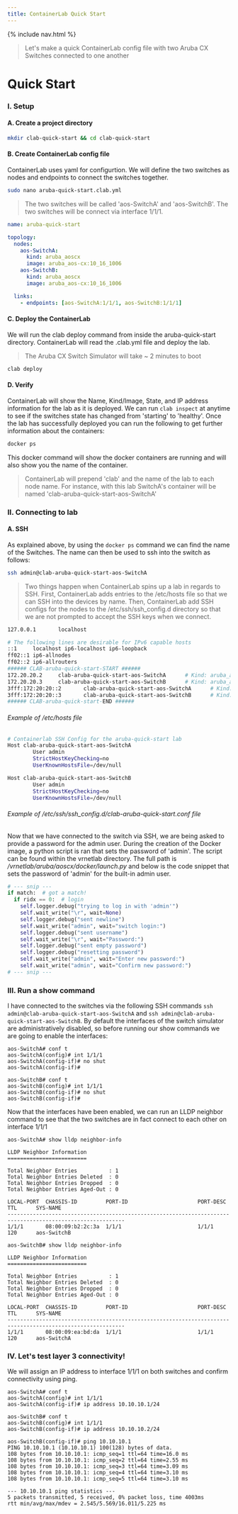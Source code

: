 ```yaml
---
title: ContainerLab Quick Start
---
```

{% include nav.html %}
<br>
> Let's make a quick ContainerLab config file with two Aruba CX Switches connected to one another

# **Quick Start**
### I. Setup
#### A. Create a project directory
```bash
mkdir clab-quick-start && cd clab-quick-start
```
#### B. Create ContainerLab config file
ContainerLab uses yaml for configurtion. We will define the two switches as nodes and endpoints to connect the switches together. 
```bash
sudo nano aruba-quick-start.clab.yml
```
> The two switches will be called 'aos-SwitchA' and 'aos-SwitchB'. The two switches will be connect via interface 1/1/1.

```yaml
name: aruba-quick-start

topology:
  nodes:
    aos-SwitchA:
      kind: aruba_aoscx
      image: aruba_aos-cx:10_16_1006
    aos-SwitchB:
      kind: aruba_aoscx
      image: aruba_aos-cx:10_16_1006

  links:
    - endpoints: [aos-SwitchA:1/1/1, aos-SwitchB:1/1/1]
```
#### C. Deploy the ContainerLab
We will run the clab deploy command from inside the aruba-quick-start directory. ContainerLab will read the .clab.yml file and deploy the lab.
> The Aruba CX Switch Simulator will take ~ 2 minutes to boot

```bash
clab deploy
```
#### D. Verify
ContainerLab will show the Name, Kind/Image, State, and IP address information for the lab as it is deployed. We can run `clab inspect` at anytime to see if the switches state has changed from 'starting' to 'healthy'. Once the lab has successfully deployed you can run the following to get further information about the containers:
```bash
docker ps
```
This docker command will show the docker containers are running and will also show you the name of the container.
> ContainerLab will prepend 'clab' and the name of the lab to each node name. For instance, with this lab SwitchA's container will be named 'clab-aruba-quick-start-aos-SwitchA'

### II. Connecting to lab
#### A. SSH
As explained above, by using the `docker ps` command we can find the name of the Switches. The name can then be used to ssh into the switch as follows:
```bash
ssh admin@clab-aruba-quick-start-aos-SwitchA
```
> Two things happen when ContainerLab spins up a lab in regards to SSH. First, ContainerLab adds entries to the /etc/hosts file so that we can SSH into the devices by name. Then, ContainerLab add SSH configs for the nodes to the /etc/ssh/ssh_config.d directory so that we are not prompted to accept the SSH keys when we connect.

```bash
127.0.0.1       localhost

# The following lines are desirable for IPv6 capable hosts
::1     localhost ip6-localhost ip6-loopback
ff02::1 ip6-allnodes
ff02::2 ip6-allrouters
###### CLAB-aruba-quick-start-START ######
172.20.20.2     clab-aruba-quick-start-aos-SwitchA      # Kind: aruba_aoscx
172.20.20.3     clab-aruba-quick-start-aos-SwitchB      # Kind: aruba_aoscx
3fff:172:20:20::2       clab-aruba-quick-start-aos-SwitchA      # Kind: aruba_aoscx
3fff:172:20:20::3       clab-aruba-quick-start-aos-SwitchB      # Kind: aruba_aoscx
###### CLAB-aruba-quick-start-END ######
```
###### _Example of /etc/hosts file_
```bash
# Containerlab SSH Config for the aruba-quick-start lab
Host clab-aruba-quick-start-aos-SwitchA
        User admin
        StrictHostKeyChecking=no
        UserKnownHostsFile=/dev/null

Host clab-aruba-quick-start-aos-SwitchB
        User admin
        StrictHostKeyChecking=no
        UserKnownHostsFile=/dev/null
```
###### _Example of /etc/ssh/ssh_config.d/clab-aruba-quick-start.conf file_
Now that we have connected to the switch via SSH, we are being asked to provide a password for the admin user. During the creation of the Docker image, a python script is ran that sets the password of 'admin'. The script can be found within the vrnetlab directory. The full path is _/vrnetlab/aruba/aoscx/docker/launch.py_ and below is the code snippet that sets the password of 'admin' for the built-in admin user.
```python
# --- snip ---
if match:  # got a match!
  if ridx == 0:  # login
    self.logger.debug("trying to log in with 'admin'")
    self.wait_write("\r", wait=None)
    self.logger.debug("sent newline")
    self.wait_write("admin", wait="switch login:")
    self.logger.debug("sent username")
    self.wait_write("\r", wait="Password:")
    self.logger.debug("sent empty password")
    self.logger.debug("resetting password")
    self.wait_write("admin", wait="Enter new password:")
    self.wait_write("admin", wait="Confirm new password:")
# --- snip ---
```
### III. Run a show command
I have connected to the switches via the following SSH commands `ssh admin@clab-aruba-quick-start-aos-SwitchA` and `ssh admin@clab-aruba-quick-start-aos-SwitchB`. By default the interfaces of the switch simulator are administratively disabled, so before running our show commands we are going to enable the interfaces:
```shell
aos-SwitchA# conf t
aos-SwitchA(config)# int 1/1/1
aos-SwitchA(config-if)# no shut
aos-SwitchA(config-if)#

aos-SwitchB# conf t
aos-SwitchB(config)# int 1/1/1
aos-SwitchB(config-if)# no shut
aos-SwitchB(config-if)# 
```
Now that the interfaces have been enabled, we can run an LLDP neighbor command to see that the two switches are in fact connect to each other on interface 1/1/1
```shell
aos-SwitchA# show lldp neighbor-info 

LLDP Neighbor Information 
=========================

Total Neighbor Entries          : 1
Total Neighbor Entries Deleted  : 0
Total Neighbor Entries Dropped  : 0
Total Neighbor Entries Aged-Out : 0

LOCAL-PORT  CHASSIS-ID         PORT-ID                      PORT-DESC                    TTL      SYS-NAME    
-----------------------------------------------------------------------------------------------------------
1/1/1       08:00:09:b2:2c:3a  1/1/1                        1/1/1                        120      aos-SwitchB
```
```shell
aos-SwitchB# show lldp neighbor-info 

LLDP Neighbor Information 
=========================

Total Neighbor Entries          : 1
Total Neighbor Entries Deleted  : 0
Total Neighbor Entries Dropped  : 0
Total Neighbor Entries Aged-Out : 0

LOCAL-PORT  CHASSIS-ID         PORT-ID                      PORT-DESC                    TTL      SYS-NAME    
-----------------------------------------------------------------------------------------------------------
1/1/1       08:00:09:ea:bd:da  1/1/1                        1/1/1                        120      aos-SwitchA
```
### IV. Let's test layer 3 connectivity!
We will assign an IP address to interface 1/1/1 on both switches and confirm connectivity using ping.
```shell
aos-SwitchA# conf t
aos-SwitchA(config)# int 1/1/1
aos-SwitchA(config-if)# ip address 10.10.10.1/24
```
```shell
aos-SwitchB# conf t
aos-SwitchB(config)# int 1/1/1
aos-SwitchB(config-if)# ip address 10.10.10.2/24
```
```shell
aos-SwitchB(config-if)# ping 10.10.10.1
PING 10.10.10.1 (10.10.10.1) 100(128) bytes of data.
108 bytes from 10.10.10.1: icmp_seq=1 ttl=64 time=16.0 ms
108 bytes from 10.10.10.1: icmp_seq=2 ttl=64 time=2.55 ms
108 bytes from 10.10.10.1: icmp_seq=3 ttl=64 time=3.09 ms
108 bytes from 10.10.10.1: icmp_seq=4 ttl=64 time=3.10 ms
108 bytes from 10.10.10.1: icmp_seq=5 ttl=64 time=3.10 ms

--- 10.10.10.1 ping statistics ---
5 packets transmitted, 5 received, 0% packet loss, time 4003ms
rtt min/avg/max/mdev = 2.545/5.569/16.011/5.225 ms
```
